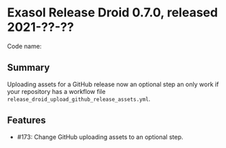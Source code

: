 # Exasol Release Droid 0.7.0, released 2021-??-??

Code name: 

## Summary

Uploading assets for a GitHub release now an optional step an only work if your repository has a workflow file `release_droid_upload_github_release_assets.yml`.

## Features

* #173: Change GitHub uploading assets to an optional step.
